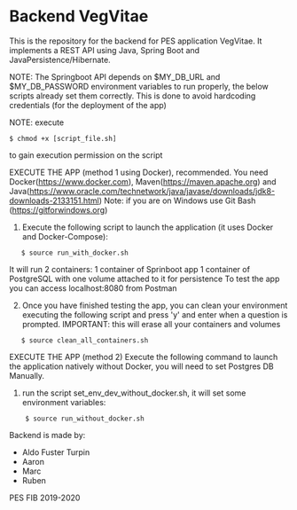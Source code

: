 # Backend VegVitae

This is the repository for the backend for PES application VegVitae. It implements a REST API using Java, Spring Boot and JavaPersistence/Hibernate.

NOTE:
The Springboot API depends on $MY_DB_URL and $MY_DB_PASSWORD environment variables to run properly, the below scripts already set them correctly. This is done
to avoid hardcoding credentials (for the deployment of the app)

NOTE: execute
```
$ chmod +x [script_file.sh]
``` 
to gain execution permission on the script

EXECUTE THE APP (method 1 using Docker), recommended.
You need Docker(https://www.docker.com), Maven(https://maven.apache.org) and Java(https://www.oracle.com/technetwork/java/javase/downloads/jdk8-downloads-2133151.html)
Note: if you are on Windows use Git Bash (https://gitforwindows.org)

1) Execute the following script to launch the application (it uses Docker and Docker-Compose):
```
   $ source run_with_docker.sh
``` 
   It will run 2 containers:
   1 container of Sprinboot app
   1 container of PostgreSQL with one volume attached to it for persistence
   To test the app you can access localhost:8080 from Postman

2) Once you have finished testing the app, you can clean your environment executing the following script and press 'y' and enter when a question is prompted.
IMPORTANT: this will erase all your containers and volumes
```
   $ source clean_all_containers.sh
```

EXECUTE THE APP (method 2)
Execute the following command to launch the application natively without Docker, you will need to set Postgres DB Manually.
1) run the script set_env_dev_without_docker.sh, it will set some environment variables:
```
    $ source run_without_docker.sh
```

Backend is made by:
  * Aldo Fuster Turpin
  * Aaron
  * Marc
  * Ruben

PES FIB 2019-2020
